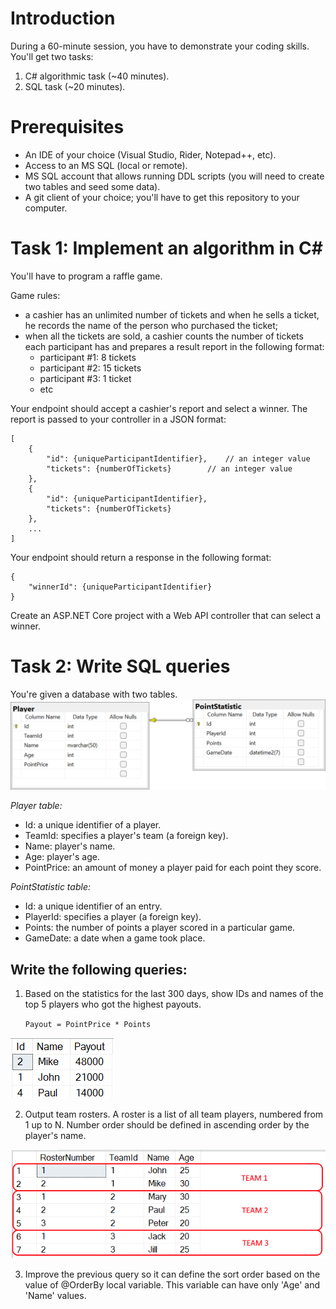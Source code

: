 # Introduction
During a 60-minute session, you have to demonstrate your coding skills.
You'll get two tasks:
1. C# algorithmic task (~40 minutes).
2. SQL task (~20 minutes).

# Prerequisites
- An IDE of your choice (Visual Studio, Rider, Notepad++, etc).
- Access to an MS SQL (local or remote).
- MS SQL account that allows running DDL scripts (you will need to create two tables and seed some data).
- A git client of your choice; you'll have to get this repository to your computer.


# Task 1: Implement an algorithm in C#
You'll have to program a raffle game.

Game rules:
- a cashier has an unlimited number of tickets and when he sells a ticket, he records the name of the person who purchased the ticket;
- when all the tickets are sold, a cashier counts the number of tickets each participant has and prepares a result report in the following format:
    - participant #1: 8 tickets
    - participant #2: 15 tickets
    - participant #3: 1 ticket
    - etc


Your endpoint should accept a cashier's report and select a winner.
The report is passed to your controller in a JSON format:
```json5
[
    {
        "id": {uniqueParticipantIdentifier},   	// an integer value
        "tickets": {numberOfTickets}		// an integer value
    },
    {
        "id": {uniqueParticipantIdentifier},
        "tickets": {numberOfTickets}
    },
	...
]
```

Your endpoint should return a response in the following format:

```json5
{
    "winnerId": {uniqueParticipantIdentifier}
}
```

Create an ASP.NET Core project with a Web API controller that can select a winner.

# Task 2: Write SQL queries
You're given a database with two tables.
![DB Schema](img/DB_schema.png)

_Player table:_
- Id: a unique identifier of a player.
- TeamId: specifies a player's team (a foreign key).
- Name: player's name.
- Age: player's age.
- PointPrice: an amount of money a player paid for each point they score.

_PointStatistic table:_
- Id: a unique identifier of an entry.
- PlayerId: specifies a player (a foreign key).
- Points: the number of points a player scored in a particular game.
- GameDate: a date when a game took place.

## Write the following queries:
1. Based on the statistics for the last 300 days, show IDs and names of the top 5 players who got the highest payouts.

   `Payout = PointPrice * Points`

![Top 3 players](img/TopPlayers.png)


2. Output team rosters. A roster is a list of all team players, numbered from 1 up to N. Number order should be defined in ascending order by the player's name.

![Roster example](img/Roster.png)


3. Improve the previous query so it can define the sort order based on the value of @OrderBy local variable. This variable can have only 'Age' and 'Name' values.
